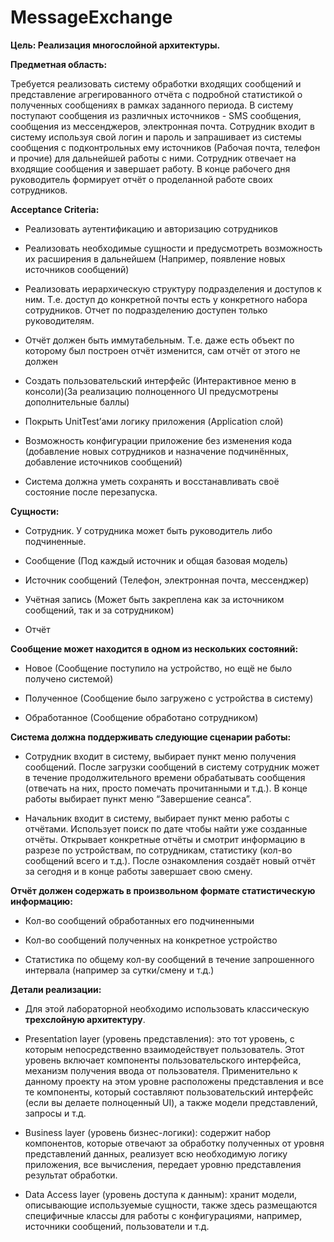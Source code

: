 # MessageExchange
**Цель:
Реализация многослойной архитектуры.**


**Предметная область:**

Требуется реализовать систему обработки входящих сообщений и представление агрегированного отчёта с подробной статистикой о полученных сообщениях в рамках заданного периода. В систему поступают сообщения из различных источников - SMS сообщения, сообщения из мессенджеров, электронная почта. Сотрудник входит в систему используя свой логин и пароль и запрашивает из системы сообщения с подконтрольных ему источников (Рабочая почта, телефон и прочие) для дальнейшей работы с ними. Сотрудник отвечает на входящие сообщения и завершает работу. В конце рабочего дня руководитель формирует отчёт о проделанной работе своих сотрудников.


**Acceptance Criteria:**

* Реализовать аутентификацию и авторизацию сотрудников

* Реализовать необходимые сущности и предусмотреть возможность их расширения в дальнейшем (Например, появление новых источников сообщений)

* Реализовать иерархическую структуру подразделения и доступов к ним. Т.е. доступ до конкретной почты есть у конкретного набора сотрудников. Отчет по подразделению доступен только руководителям.

* Отчёт должен быть иммутабельным. Т.е. даже есть объект по которому был построен отчёт изменится, сам отчёт от этого не должен

* Создать пользовательский интерфейс (Интерактивное меню в консоли)(За реализацию полноценного UI предусмотрены дополнительные баллы)

* Покрыть UnitTest’ами логику приложения (Application слой)

* Возможность конфигурации приложение без изменения кода (добавление новых сотрудников и назначение подчинённых, добавление источников сообщений)

* Система должна уметь сохранять и восстанавливать своё состояние после перезапуска.


**Сущности:**

* Сотрудник. У сотрудника может быть руководитель либо подчиненные.

* Сообщение (Под каждый источник и общая базовая модель)

* Источник сообщений (Телефон, электронная почта, мессенджер)

* Учётная запись (Может быть закреплена как за источником сообщений, так и за сотрудником)

* Отчёт


**Сообщение может находится в одном из нескольких состояний:**

* Новое (Сообщение поступило на устройство, но ещё не было получено системой)

* Полученное (Сообщение было загружено с устройства в систему)

* Обработанное (Сообщение обработано сотрудником)


**Система должна поддерживать следующие сценарии работы:**

* Сотрудник входит в систему, выбирает пункт меню получения сообщений. После загрузки сообщений в систему сотрудник может в течение продолжительного времени обрабатывать сообщения (отвечать на них, просто помечать прочитанными и т.д.). В конце работы выбирает пункт меню “Завершение сеанса”.

* Начальник входит в систему, выбирает пункт меню работы с отчётами. Использует поиск по дате чтобы найти уже созданные отчёты. Открывает конкретные отчёты и смотрит информацию в разрезе по устройствам, по сотрудникам, статистику (кол-во сообщений всего и т.д.). После ознакомления создаёт новый отчёт за сегодня и в конце работы завершает свою смену.


**Отчёт должен содержать в произвольном формате статистическую информацию:**

* Кол-во сообщений обработанных его подчиненными

* Кол-во сообщений полученных на конкретное устройство

* Статистика по общему кол-ву сообщений в течение запрошенного интервала (например за сутки/смену и т.д.)


**Детали реализации:**

* Для этой лабораторной необходимо использовать классическую **трехслойную архитектуру**.

* Presentation layer (уровень представления): это тот уровень, с которым непосредственно взаимодействует пользователь. Этот уровень включает компоненты пользовательского интерфейса, механизм получения ввода от пользователя. Применительно к данному проекту на этом уровне расположены представления и все те компоненты, который составляют пользовательский интерфейс (если вы делаете полноценный UI), а также модели представлений, запросы и т.д.

* Business layer (уровень бизнес-логики): содержит набор компонентов, которые отвечают за обработку полученных от уровня представлений данных, реализует всю необходимую логику приложения, все вычисления, передает уровню представления результат обработки.

* Data Access layer (уровень доступа к данным): хранит модели, описывающие используемые сущности, также здесь размещаются специфичные классы для работы с конфигурациями, например, источники сообщений, пользователи и т.д.
